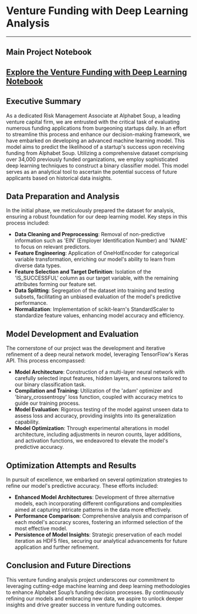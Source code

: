 # Venture Funding with Deep Learning Analysis

---
## Main Project Notebook
[Explore the Venture Funding with Deep Learning Notebook](https://github.com/jancichocki/Module_13_Challenge/blob/main/venture_funding_with_deep_learning.ipynb)
---

## Executive Summary
As a dedicated Risk Management Associate at Alphabet Soup, a leading venture capital firm, we are entrusted with the critical task of evaluating numerous funding applications from burgeoning startups daily. In an effort to streamline this process and enhance our decision-making framework, we have embarked on developing an advanced machine learning model. This model aims to predict the likelihood of a startup's success upon receiving funding from Alphabet Soup. Utilizing a comprehensive dataset comprising over 34,000 previously funded organizations, we employ sophisticated deep learning techniques to construct a binary classifier model. This model serves as an analytical tool to ascertain the potential success of future applicants based on historical data insights.

## Data Preparation and Analysis
In the initial phase, we meticulously prepared the dataset for analysis, ensuring a robust foundation for our deep learning model. Key steps in this process included:

- **Data Cleaning and Preprocessing**: Removal of non-predictive information such as 'EIN' (Employer Identification Number) and 'NAME' to focus on relevant predictors.
- **Feature Engineering**: Application of OneHotEncoder for categorical variable transformation, enriching our model's ability to learn from diverse data types.
- **Feature Selection and Target Definition**: Isolation of the 'IS_SUCCESSFUL' column as our target variable, with the remaining attributes forming our feature set.
- **Data Splitting**: Segregation of the dataset into training and testing subsets, facilitating an unbiased evaluation of the model's predictive performance.
- **Normalization**: Implementation of scikit-learn's StandardScaler to standardize feature values, enhancing model accuracy and efficiency.

## Model Development and Evaluation
The cornerstone of our project was the development and iterative refinement of a deep neural network model, leveraging TensorFlow's Keras API. This process encompassed:

- **Model Architecture**: Construction of a multi-layer neural network with carefully selected input features, hidden layers, and neurons tailored to our binary classification task.
- **Compilation and Training**: Utilization of the 'adam' optimizer and 'binary_crossentropy' loss function, coupled with accuracy metrics to guide our training process.
- **Model Evaluation**: Rigorous testing of the model against unseen data to assess loss and accuracy, providing insights into its generalization capability.
- **Model Optimization**: Through experimental alterations in model architecture, including adjustments in neuron counts, layer additions, and activation functions, we endeavored to elevate the model's predictive accuracy.

## Optimization Attempts and Results
In pursuit of excellence, we embarked on several optimization strategies to refine our model's predictive accuracy. These efforts included:

- **Enhanced Model Architectures**: Development of three alternative models, each incorporating different configurations and complexities aimed at capturing intricate patterns in the data more effectively.
- **Performance Comparison**: Comprehensive analysis and comparison of each model's accuracy scores, fostering an informed selection of the most effective model.
- **Persistence of Model Insights**: Strategic preservation of each model iteration as HDF5 files, securing our analytical advancements for future application and further refinement.

## Conclusion and Future Directions
This venture funding analysis project underscores our commitment to leveraging cutting-edge machine learning and deep learning methodologies to enhance Alphabet Soup’s funding decision processes. By continuously refining our models and embracing new data, we aspire to unlock deeper insights and drive greater success in venture funding outcomes.
